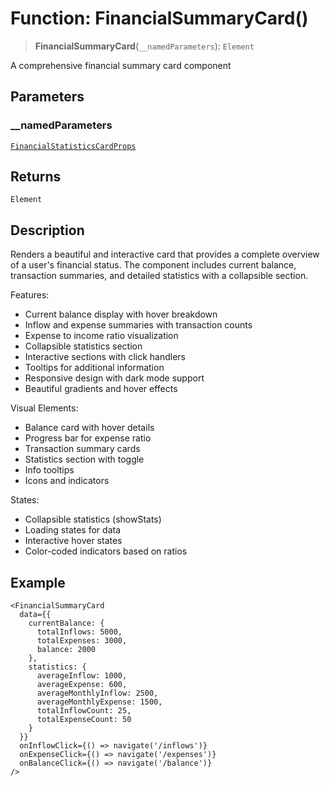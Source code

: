 # Function: FinancialSummaryCard()

> **FinancialSummaryCard**(`__namedParameters`): `Element`

A comprehensive financial summary card component

## Parameters

### \_\_namedParameters

[`FinancialStatisticsCardProps`](../interfaces/FinancialStatisticsCardProps.md)

## Returns

`Element`

## Description

Renders a beautiful and interactive card that provides a complete overview
of a user's financial status. The component includes current balance,
transaction summaries, and detailed statistics with a collapsible section.

Features:
- Current balance display with hover breakdown
- Inflow and expense summaries with transaction counts
- Expense to income ratio visualization
- Collapsible statistics section
- Interactive sections with click handlers
- Tooltips for additional information
- Responsive design with dark mode support
- Beautiful gradients and hover effects

Visual Elements:
- Balance card with hover details
- Progress bar for expense ratio
- Transaction summary cards
- Statistics section with toggle
- Info tooltips
- Icons and indicators

States:
- Collapsible statistics (showStats)
- Loading states for data
- Interactive hover states
- Color-coded indicators based on ratios

## Example

```tsx
<FinancialSummaryCard
  data={{
    currentBalance: {
      totalInflows: 5000,
      totalExpenses: 3000,
      balance: 2000
    },
    statistics: {
      averageInflow: 1000,
      averageExpense: 600,
      averageMonthlyInflow: 2500,
      averageMonthlyExpense: 1500,
      totalInflowCount: 25,
      totalExpenseCount: 50
    }
  }}
  onInflowClick={() => navigate('/inflows')}
  onExpenseClick={() => navigate('/expenses')}
  onBalanceClick={() => navigate('/balance')}
/>
```
